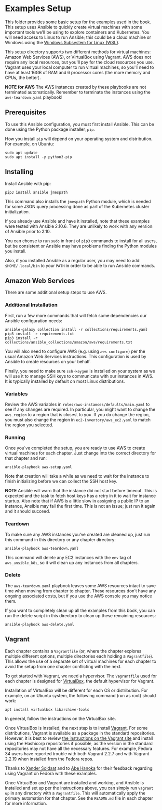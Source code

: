 # Examples Setup

This folder provides some basic setup for the examples used in the book. This
setup uses Ansible to quickly create virtual machines with some important
tools we'll be using to explore containers and Kubernetes. You will need
access to Linux to run Ansible; this could be a cloud machine or Windows
using the [Windows Subsystem for Linux (WSL)][wsl].

[wsl]:https://docs.microsoft.com/en-us/windows/wsl/install-win10

This setup directory supports two different methods for virtual machines:
Amazon Web Services (AWS), or VirtualBox using Vagrant. AWS does not require
any local resources, but you'll pay for the cloud resources you use. Vagrant
uses your local computer to run virtual machines, so you'll need to have at
least 16GB of RAM and 6 processor cores (the more memory and CPUs, the
better).

**NOTE for AWS** The AWS instances created by these playbooks are not
terminated automatically. Remember to terminate the instances using the
`aws-teardown.yaml` playbook!

## Prerequisites

To use this Ansible configuration, you must first install Ansible. This can
be done using the Python package installer, `pip`.

How you install `pip` will depend on your operating system and distribution. 
For example, on Ubuntu:

```
sudo apt update
sudo apt install -y python3-pip
```

## Installing

Install Ansible with pip:

```
pip3 install ansible jmespath
```

This command also installs the `jmespath` Python module, which is needed
for some JSON query processing done as part of the Kubernetes cluster
initialization.

If you already use Ansible and have it installed, note that these examples
were tested with Ansible 2.10.6. They are unlikely to work with any version
of Ansible prior to 2.10.

You can choose to run `sudo` in front of `pip3` commands to install for all
users, but be consistent or Ansible may have problems finding the Python
modules you install.

Also, if you installed Ansible as a regular user, you may need to add
`$HOME/.local/bin` to your `PATH` in order to be able to run Ansible
commands.

## Amazon Web Services

There are some additional setup steps to use AWS.

### Additional Installation

First, run a few more commands that will fetch some dependencies our Ansible
configuration needs:

```
ansible-galaxy collection install -r collections/requirements.yaml
pip3 install -r requirements.txt
pip3 install -r collections/ansible_collections/amazon/aws/requirements.txt
```

You will also need to configure AWS (e.g. using `aws configure`) per the
usual Amazon Web Services instructions. This configuration is used by Ansible
to create resources on your behalf.

Finally, you need to make sure `ssh-keygen` is installed on your system as we
will use it to manage SSH keys to communicate with our instances in AWS. It
is typically installed by default on most Linux distributions.

### Variables

Review the AWS variables in `roles/aws-instances/defaults/main.yaml` to see if
any changes are required. In particular, you might want to change the
`aws_region` to a region that is closest to you. If you do change the region,
you must also change the region in `ec2-inventory/aws_ec2.yaml` to match the
region you selected.

### Running

Once you've completed the setup, you are ready to use AWS to create virtual
machines for each chapter. Just change into the correct directory for that
chapter and run:

```
ansible-playbook aws-setup.yaml
```

Note that creation will take a while as we need to wait for the instance to
finish initializing before we can collect the SSH host key.

**NOTE** Ansible will warn that the instance did not start before timeout.
This is expected and the task to fetch host keys has a retry in it to wait
for instance startup. Also note that if AWS is a little slow in assigning 
a public IP to an instance, Ansible may fail the first time. This is not an
issue; just run it again and it should succeed.

### Teardown

To make sure any AWS instances you've created are cleaned up, just run this
command in this directory or any chapter directory:

```
ansible-playbook aws-teardown.yaml
```

This command will delete any EC2 instances with the `env` tag of
`aws_ansible_k8s`, so it will clean up any instances from all chapters.

### Delete

The `aws-teardown.yaml` playbook leaves some AWS resources intact to save
time when moving from chapter to chapter. These resources don't have any
ongoing associated costs, but if you use the AWS console you may notice
them.

If you want to completely clean up all the examples from this book, you can
run the delete script in this directory to clean up these remaining
resources:

```
ansible-playbook aws-delete.yaml
```

## Vagrant

Each chapter contains a `Vagrantfile` (or, where the chapter explores multiple
different options, multiple directories each holding a `Vagrantfile`). This
allows the use of a separate set of virtual machines for each chapter to
avoid the setup from one chapter conflicting with the next.

To get started with Vagrant, we need a hypervisor. The `Vagrantfile` used
for each chapter is designed for [VirtualBox][vbox], the default hypervisor
for Vagrant. 

[vbox]:https://www.virtualbox.org/

Installation of VirtualBox will be different for each OS or distribution.
For example, on an Ubuntu system, the following command (run as root) should 
work:

```
apt install virtualbox libarchive-tools
```

In general, follow the instructions on the VirtualBox site.

Once VirtualBox is installed, the next step is to install [Vagrant][vagrant]. 
For some distributions, Vagrant is available as a package in the standard
repositories. However, it is best to review [the instructions on the Vagrant
site][vagrant-install] and install using the Hashicorp repositories if 
possible, as the version in the standard repositories may not have all the 
necessary features. For example, Fedora 34 users have reported trouble with 
both Vagrant 2.2.7 and with Vagrant 2.2.19 when installed from the Fedora 
repos.

[vagrant]:https://www.vagrantup.com/
[vagrant-install]:https://developer.hashicorp.com/vagrant/downloads

Thanks to [Xander Soldaat][botbench] and to [Abe Hanoka][abe-101] for their
feedback regarding using Vagrant on Fedora with these examples.

[botbench]:https://github.com/botbench
[abe-101]:https://github.com/abe-101

Once VirtualBox and Vagrant are installed and working, and Ansible is
installed and set up per the instructions above, you can simply run
`vagrant up` in any directory with a `Vagrantfile`. This will automatically
apply the primary automation for that chapter. See the `README.md` file in
each chapter for more information.
